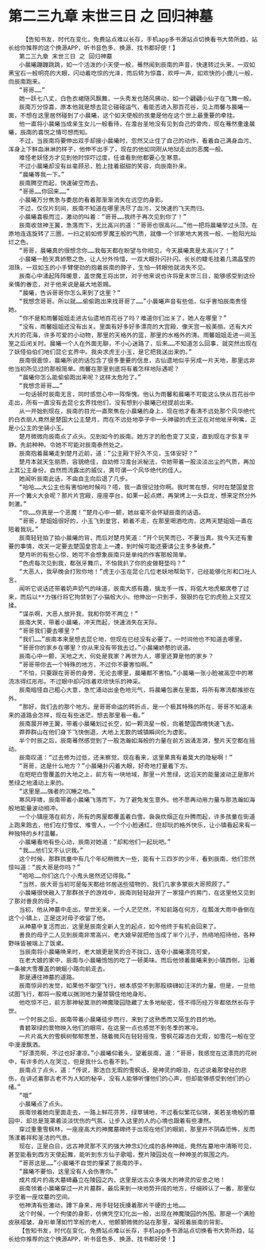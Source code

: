# 第二三九章 末世三日 之 回归神墓
        【告知书友，时代在变化，免费站点难以长存，手机app多书源站点切换看书大势所趋，站长给你推荐的这个换源APP，听书音色多、换源、找书都好使！】
       第二三九章 末世三日 之 回归神墓
       小晨曦蹦蹦跳跳，如一个活泼的小天使一般，蓦然闻到辰南的声音，快速转过头来，一双如黑宝石一般明亮的大眼，闪动着吃惊的光泽，而后转为惊喜，欢呼一声，如欢快的小鹿儿一般，向辰南跑来。
       “哥哥……”
       她一跃七八丈，白色衣裙随风飘舞，一头秀发也随风拂动，如一个翩翩小仙子在飞舞一般。
       辰南万分惊喜，原本他就是想去昆仑碰碰运气，看能否进入那百花谷，见上雨馨与晨曦一面，不想在这里居然碰到了小晨曦，这个如天使般的孩童是他在这个世上最重要的牵挂。
       他一直将小晨曦当成亲生女儿一般看待，在澹台圣地没有见到自己的骨肉，现在蓦然重逢晨曦，辰南的喜悦之情可想而知。
       不过，当辰南将要伸出双手却接小晨曦时，忽然又止住了自己的动作，看着自己满身血污、浑身上下鲜血淋淋的样子，他伸不出手了，现在的他如同刚从地狱走出的恶魔一般。
       难怪老妖怪方才见到他时惊吓过度，任谁看到他都要心生寒意。
       不过小晨曦却没有丝毫顾忌，脸上挂着甜甜的笑容，向辰南扑来。
       “晨曦等我一下。”
       辰南腾空而起，快速破空而去。
       “哥哥……你回来……”
       小晨曦万分焦急与委屈的看着那渐渐消失在远空的身影。
       不过，仅仅片刻间，辰南不知道在哪里洗尽了血污，又快速的飞天而归。
       小晨曦喜极而泣，激动的叫着：“哥哥……我终于再次见到你了！”
       辰南收敛神王翼，急落而下，无比高兴的道：“哥哥也很高兴……”他一把将晨曦举过头顶。在原地连连旋转了三圈，一扫之前如修罗魔王般的气质，就像一个邻家地大男孩一般，一脸阳光灿烂之色。
       “哥哥，晨曦真的很想念你……我每天都在盼望与你相见，今天晨曦真是太高兴了！”
       小晨曦一脸天真娇憨之色，让人分外怜惜，一双大眼扑闪扑闪。长长的睫毛挂着几滴晶莹的泪珠，一双如玉的小手臂使劲的抱着辰南的脖子，生怕一转眼他就消失不见。
       辰南心中涌起阵阵暖意，盖世魔王将出世，对于他来说也许将是末世三日，能够感受到这份亲情的眷恋，对于他来说是最大地恩赐。
       “晨曦，告诉哥哥你怎么来到了这里？“
       “我想念哥哥。所以就……偷偷跑出来找哥哥了……”小晨曦声音有些低，似乎害怕辰南责怪她。
       “你不是和雨馨姐姐走进古仙遗地百花谷了吗？难道你们出关了，她人在哪里？”
       “没有，雨馨姐姐还没有出关。里面有好多好多漂亮的大宫殿，像天宫一般美丽。还有大片大片的花海，许多可爱的小动物，那里的天格外的蓝，那里的水格外的清。雨馨姐姐走进一间玉室之后闭关时。晨曦一个人在外面无聊，不小心迷路了，后来……不知道怎么回事，就突然出现在了妖怪伯伯们地们昆仑玄界中。我央求虎王小玉，是它把我送出来的。”
       辰南很震惊，晨曦所说的话包含了很多重要的信息，古仙遗地似乎另成一片天地，那里远非他当初所见过的那般简单。雨馨在那里到底将有着怎样地际遇呢？
       “晨曦你怎么能偷偷跑出来呢？这样太危险了。”
       “我想念哥哥……”
       一句话顿时辰南无言，同时感觉心中一阵惭愧。他认为雨馨和晨曦不可能这么快从百花谷中走出，所有一直没有去昆仑玄界找他们，没有想到小晨曦已经提前出来。
       从一开始到现在，辰南的目光一直聚焦在小晨曦的身上，现在他才看清不远处那个风华绝代的白衣丽人竟然是楚国大公主楚月，而在不远处地亭子中一头神骏的虎王正在对他呲牙咧嘴，正是小公主的坐骑小玉。
       楚月微微向辰南点了点头。见到如今的辰南。她方才的脸色变了又变，直到现在才恢复平静。先前种种。令她不可能对辰南泰然处之。
       辰南抱着晨曦走到楚月近前，道：“公主殿下好久不见，玉体安好？”
       楚月本就天生丽质，容貌绝佳，自幼修习澹台派秘法，令她带着一股淡淡出尘的气质，再加上其公主身份，自然而流露出的威仪，真可谓一个风华绝代的佳人。
       她闻听辰南此话，不由自主向后退了几步。
       “哈哈……大公主也有害怕地时候吗？唔，我一直很记挂你啊。我时常在想，何时在楚国皇宫开一个篝火大会呢？那片片宫殿，座座亭台，如果一起点燃，再架烤上一头巨龙，想来定然分外刺激。”
       “你……你真是一个恶魔！”楚月心中一颤，她丝毫不会怀疑辰南的话语。
       “哥哥，楚姐姐很好的，小玉飞到皇宫，赖着不走，在那里喝酒吃肉，这两天楚姐姐一直在陪着我玩。”
       辰南轻轻拍了拍小晨曦的背，而后对楚月笑道：“开个玩笑而已，不要当真。我今天还有重要的事情，改天一定要去楚国皇宫走上一遭，到时候可能还要请公主多多破费。”
       楚月听的有些心惊，她可不会想象辰南只是单纯的作客那般简单。
       “色虎每次见到我，都张牙舞爪，不怕我扒了你的皮做鞋垫吗？”
       “大恶人，我早晚会打败你地！”虎王小玉在昆仑几位老妖地帮助下，已经能够化形和口吐人言。
       闻听它说话还带着奶声奶气的味道，辰南大感有趣，擒龙手一挥，将偌大地虎躯席卷了过来，而后以**力强行将它拘禁到了小猫般大小。他伸出一只到手，狠狠的在它的虎脸上又捏又揉。
       “谋杀啊，大恶人放开我，我和你势不两立！”
       辰南大笑，带着小晨曦，冲天而起，快速消失在天际。
       “哥哥我们要去哪里？”
       “我们……”辰南本来是想去昆仑地，但现在已经没有必要了。一时间他也不知道去哪里。
       “哥哥你的家乡在哪里？你从来没有带我去过。”小晨曦娇憨的说道。
       辰南心中一颤，天地之大，何处是我家？再世为人，哪里还算是他的家乡？
       “哥哥带你去一个特殊的地方，不过你不要害怕啊。”
       “不怕，只要跟在哥哥的身旁，无论去哪里，晨曦都不害怕。”小晨曦一张小脸被高空中的寒流冻得红彤彤。不过眼中却闪烁着欢欣快乐的神采。
       辰南暗怪自己粗心大意，急忙涌动出金色地元气，将晨曦包裹在里面，将所有寒流都推拒在外。
       “那好，我们去的那个地方。是哥哥命运的转折点，是一个极其特殊的所在，哥哥不知道未来的道路会怎样，现在有些迷茫。想去那里看一看。”
       辰南展开神王翼，带着小晨曦划过长空，如一颗流星一般，向着楚国西境快速飞去。
       莽莽群山在他们身下飞快倒退，大地上无数的城镇瞬间化为虚影。
       半个时辰之后，辰南蓦然感觉到了一股浩瀚如海般的力量在前方汹涌澎湃，整片天空都在摇动。
       辰南叹道：“过去修为过低，还未察觉。现在看来，这里果真有着莫大的隐秘啊！”
       “哥哥，这是什么地方？”小晨曦扑闪着大眼，好奇地打量着下方。
       在皑皑白雪覆盖的大地之上，前方有一块地域，那里一片葱绿，这滔天的能量波动正是那片葱绿之地涌动上来的。
       “这里是……强者的沉睡之地。”
       寒风呼啸，辰南带着小晨曦飞落而下。为了避免发生意外。他不愿再动用力量与那浩瀚如海般地能量波动相冲。
       一个小镇座落在前方，所有的房屋都覆盖着白雪。袅袅炊烟正在升腾而起，许多孩童在街道上跑来跑去，他们在打雪仗、堆雪人，一个个小脸通红，但却玩的格外快乐，让小镇看起来有一种独特的乡村温馨。
       小晨曦看地有些心动，辰南对她道：“却和他们一起玩吧。”
       “我……他们又不认识我。”
       这个时候，那群孩童中有几个年纪稍微大一些，能有十三四岁的少年，看到辰南，他们忽然惊叫道：“辰大哥是你吗？”
       “哈哈……你们这几个小鬼头居然还记得我。”
       “当然，辰大哥当初可是每天都给邻居送些猎物的，我们几家多蒙辰大哥照顾了。”
       小晨曦很快融入了那群孩子的游戏中，辰南则轻轻敲开了一家猎户的房门，在这里他又见到了那对善良的母子。
       当初，他从神墓中走出，举世无亲，一个人茫茫然，不知前路在何方，在瓢泼大雨中昏倒在这个小镇上，正是这对母子收留了他。
       从神墓中复活而出，这里是辰南全新人生的起点，如今他终于有机会回来了。
       善良的母子二人见到辰南非常高兴，老大娘早就把他当成了半个儿子，热络地招待他，各种野味皆被端上了饭桌。
       当辰南将小晨曦唤来时，老大娘更是笑的合不拢口，连夸小晨曦漂亮可爱。
       在老大娘的家中，辰南与小晨曦饱饱的吃了一顿美味。而后他领着晨曦来到小镇西侧，沿着一条被大雪覆盖的蜿蜒小路向前走去。
       那是通往神墓的道路。
       辰南惊异的发觉，如果他不御空飞行，根本感受不到那股磅礴如汪洋的力量。但是，一旦他试图飞行，都将一股难以揣测地力量禁锢住他地身形。
       他吃惊不已，前方那神秘莫测的神魔陵园隐藏了太多地秘密，怪不得历经万年都依然长存于世。
       一个时辰之后，辰南带着小晨曦徒步而行，来到了这熟悉而又陌生的目的地。
       青碧翠绿的景物映入他们的眼帘，在这里一点也感觉不到冬季的寒冷。
       一片片高大的雪枫树郁郁葱葱，随着微风在轻轻摇曳，雪枫花瓣洁白无瑕，如雪花一般在空中漫漫飘洒。
       “好漂亮啊，不过也好凄凉。”小晨曦仰着头，望着辰南，道：“哥哥，我感觉在这漂亮的花树中，有许多的人在哭泣，但是我什么也看不到。”
       辰南点了点头，道：“传说，那洁白无瑕的雪枫话，是神灵的眼泪，在述说着那曾经的悲伤，在讲述着那古老不为人知的秘辛，没有人能够听懂他们的心声，但却能够感受到他们的心绪。”
       “哦”
       小晨曦点了点头。
       辰南领着她向里面走去，一路上鲜花芬芳，绿草铺地，不过看似繁花似锦，美若圣境般的墓园中，却总是笼罩着淡淡忧伤的气氛，让步入这里的人的心境也跟着有些凄然。
       穿过重重雪枫林，一座座高大的神魔墓碑终于出现在他们的眼前，那里并不阴森恐怖，反而荡漾着祥和圣洁的气息。
       现在，正是白日，远古神灵那不灭的强大神念幻化成的各种神祗，竟然在墓地中清晰可见，甚至能看到西方天使起舞，能听到东方仙子歌唱，整片陵园处在一种神圣的氛围之内。
       “哥哥这是……”小晨曦不自觉的攥紧了辰南的手。
       “晨曦不要怕，这里没有人会伤害你。”
       成片成片的高大墓碑矗立在陵园之内，这里是远古众多强大的神灵的安息之地！
       辰南领着小晨曦穿过一片片墓群，最后来到一块地势开阔的地方，仔细辨认了一番，那里似乎空着一座坟墓的空间。
       他神清有些激动，蹲下身来，用手轻轻抚摸着那片干硬的土地……
       这个时候，一个佝偻的身影，仿佛凭空幻化出一般，出现在神魔陵园的外围。那是一个满脸皮肤褶皱，身形单薄如竹竿般的老人，他颤颤微微的站在那里，凝视着辰南的背影。
       【告知书友，时代在变化，免费站点难以长存，手机app多书源站点切换看书大势所趋，站长给你推荐的这个换源APP，听书音色多、换源、找书都好使！】